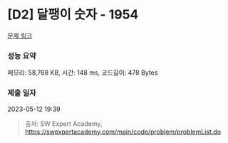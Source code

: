 # [D2] 달팽이 숫자 - 1954 

[문제 링크](https://swexpertacademy.com/main/code/problem/problemDetail.do?contestProbId=AV5PobmqAPoDFAUq) 

### 성능 요약

메모리: 58,768 KB, 시간: 148 ms, 코드길이: 478 Bytes

### 제출 일자

2023-05-12 19:39



> 출처: SW Expert Academy, https://swexpertacademy.com/main/code/problem/problemList.do